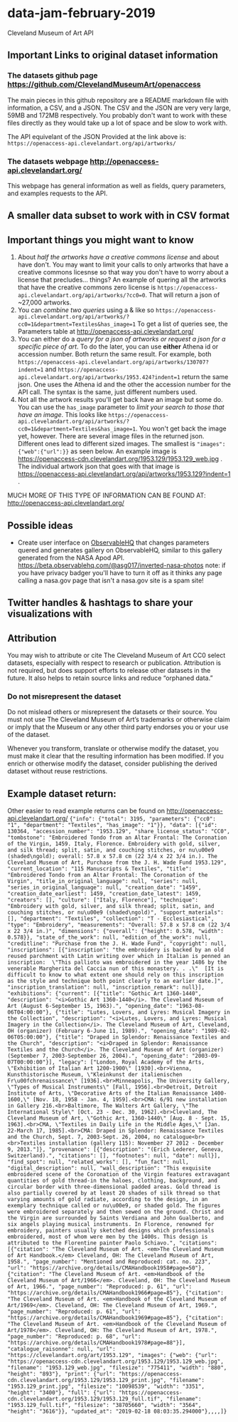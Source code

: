# data-jam-february-2019
Cleveland Museum of Art API


## Important Links to original dataset information

### The datasets github page https://github.com/ClevelandMuseumArt/openaccess
The main pieces in this github repository are a README markdown file with information, a CSV, and a JSON. The CSV and the JSON are very very large, 59MB and 172MB respectively. You probably don't want to work with these files directly as they would take up a lot of space and be slow to work with.

The API equivelant of the JSON Provided at the link above is: `https://openaccess-api.clevelandart.org/api/artworks/`

### The datasets webpage http://openaccess-api.clevelandart.org/
This webpage has general information as well as fields, query parameters, and examples requests to the API. 

## A smaller data subset to work with in CSV format

## Important things you might want to know
1. About *half the artworks have a creative commons license* and about have don't. You may want to limit your calls to only artworks that have a creative commons licesnse so that way you don't have to worry about a license that precludes... things? An example of quering all the artworks that have the creative commons zero license is `https://openaccess-api.clevelandart.org/api/artworks/?cc0=0`. That will return a json of ~27,000 artworks.
2. You can *combine two queries* using a & like so `https://openaccess-api.clevelandart.org/api/artworks/?cc0=1&department=Textiles&has_image=1` To get a list of queries see, the Parameters table at http://openaccess-api.clevelandart.org/
3. You can either do a *query for a json of artworks or request a json for a specific piece of art*. To do the later, you can use <b>either</b> Athena id or accession number. Both return the same result. For example, both `https://openaccess-api.clevelandart.org/api/artworks/130707?indent=1` and `https://openaccess-api.clevelandart.org/api/artworks/1953.424?indent=1` return the same json. One uses the Athena id and the other the accession number for the API call. The syntax is the same, just different numbers used.
4. Not all the artwork results you'll get back have an image but some do. You can use the `has_image` parameter to *limit your search to those that have an image*. This looks like `https://openaccess-api.clevelandart.org/api/artworks/?cc0=1&department=Textiles&has_image=1`. You won't get back the image yet, however. There are several image files in the returned json. Different ones lead to different sized images. The smallest is `"images":{"web":{"url":`<url you want is here>`}}` as seen below. An example image is https://openaccess-cdn.clevelandart.org/1953.129/1953.129_web.jpg . The individual artwork json that goes with that image is https://openaccess-api.clevelandart.org/api/artworks/1953.129?indent=1 .

MUCH MORE OF THIS TYPE OF INFORMATION CAN BE FOUND AT: http://openaccess-api.clevelandart.org/


## Possible ideas
- Create user interface on <a href="https://beta.observablehq.com/">ObservableHQ</a> that changes parameters quered and generates gallery on ObservableHQ, similar to this gallery generated from the NASA Apod API. https://beta.observablehq.com/@asg017/inverted-nasa-photos note: if you have privacy badger you'll have to turn it off as it thinks any page calling a nasa.gov page that isn't a nasa.gov site is a spam site!


## Twitter handles & hashtags to share your visualizations with


## Attribution 
You may wish to attribute or cite The Cleveland Museum of Art CC0 select datasets, especially with respect to research or publication. Attribution is not required, but does support efforts to release other datasets in the future. It also helps to retain source links and reduce “orphaned data.”  

### Do not misrepresent the dataset
Do not mislead others or misrepresent the datasets or their source. You must not use The Cleveland Museum of Art’s trademarks or otherwise claim or imply that the Museum or any other third party endorses you or your use of the dataset. 

Whenever you transform, translate or otherwise modify the dataset, you must make it clear that the resulting information has been modified. If you enrich or otherwise modify the dataset, consider publishing the derived dataset without reuse restrictions. 


## Example dataset return:
Other easier to read example returns can be found on http://openaccess-api.clevelandart.org/
`{"info": {"total": 3195, "parameters": {"cc0": "1", "department": "Textiles", "has_image": "1"}}, "data": [{"id": 130364, "accession_number": "1953.129", "share_license_status": "CC0", "tombstone": "Embroidered Tondo from an Altar Frontal: The Coronation of the Virgin, 1459. Italy, Florence. Embroidery with gold, silver, and silk thread; split, satin, and couching stitches, or nu\u00e9 (shaded\ngold); overall: 57.8 x 57.8 cm (22 3/4 x 22 3/4 in.). The Cleveland Museum of Art, Purchase from the J. H. Wade Fund 1953.129", "current_location": "115 Manuscripts & Textiles", "title": "Embroidered Tondo from an Altar Frontal: The Coronation of the Virgin", "title_in_original_language": null, "series": null, "series_in_original_language": null, "creation_date": "1459", "creation_date_earliest": 1459, "creation_date_latest": 1459, "creators": [], "culture": ["Italy, Florence"], "technique": "Embroidery with gold, silver, and silk thread; split, satin, and couching stitches, or nu\u00e9 (shaded\ngold)", "support_materials": [], "department": "Textiles", "collection": "T - Ecclesiastical", "type": "Embroidery", "measurements": "Overall: 57.8 x 57.8 cm (22 3/4 x 22 3/4 in.)", "dimensions": {"overall": {"height": 0.578, "width": 0.578}}, "state_of_the_work": null, "edition_of_the_work": null, "creditline": "Purchase from the J. H. Wade Fund", "copyright": null, "inscriptions": [{"inscription": "the embroidery is backed by an old reused parchment with Latin writing over which in Italian is penned an inscription:  \"This pallioto was embroidered in the year 1486 by the venerable Margherita del Caccia nun of this monastery. . .\"  [It is difficult to know to what extent one should rely on this inscription as the style and technique both point clearly to an earlier date.]", "inscription_translation": null, "inscription_remark": null}], "exhibitions": {"current": [{"title": "Gothic Art 1360-1440", "description": "<i>Gothic Art 1360-1440</i>. The Cleveland Museum of Art (August 6-September 15, 1963).", "opening_date": "1963-08-06T04:00:00"}, {"title": "Lutes, Lovers, and Lyres: Musical Imagery in the Collection", "description": "<i>Lutes, Lovers, and Lyres: Musical Imagery in the Collection</i>. The Cleveland Museum of Art, Cleveland, OH (organizer) (February 6-June 11, 1989).", "opening_date": "1989-02-06T05:00:00"}, {"title": "Draped in Splendor: Renaissance Textiles and the Church", "description": "<i>Draped in Splendor: Renaissance Textiles and the Church</i>. The Cleveland Museum of Art (organizer) (September 7, 2003-September 26, 2004).", "opening_date": "2003-09-07T00:00:00"}], "legacy": ["London, Royal Academy of the Arts, \"Exhibition of Italian Art 1200-1900\" [1930].<br>Vienna, Kunsthistorische Museum, \"Kleinkunst der italienischen Fr\u00fchrenaissance\" [1936].<br>Minneapolis, The University Gallery, \"Types of Musical Instruments\" [Fall, 1956].<br>Detroit, Detroit Institute of Arts, \"Decorative Arts of the Italian Renaissance 1400-1600,\" [Nov. 18, 1958 - Jan. 4, 1959].<br>CMA: 6/91 new installation in Gallery 216.<br>Baltimore, The Walters Art Gallery, \"The International Style\" [Oct. 23 - Dec. 30, 1962].<br>Cleveland, The Cleveland Museum of Art, \"Gothic Art, 1360-1440\" [Aug. 8 - Sept. 15, 1963].<br>CMA, \"Textiles in Daily Life in the Middle Ages,\" [Jan. 22-March 17, 1985].<br>CMA: Draped in Splendor: Renaissance Textiles and the Church, Sept. 7, 2003-Sept. 26, 2004, no catalogue<br><br>Textiles installation (gallery 115): November 27 2012 - December 9, 2013."]}, "provenance": [{"description": "(Erich Lederer, Geneva, Switzerland).", "citations": [], "footnotes": null, "date": null}], "find_spot": null, "related_works": [], "fun_fact": null, "digital_description": null, "wall_description": "This exquisite embroidered scene of the Coronation of the Virgin features extravagant quantities of gold thread-in the haloes, clothing, background, and circular border with three-dimensional padded areas. Gold thread is also partially covered by at least 20 shades of silk thread so that varying amounts of gold radiate, according to the design, in an exemplary technique called or nu\u00e9, or shaded gold. The figures were embroidered separately and then sewed on the ground. Christ and the Virgin are surrounded by Saints Verdiana and John Gualberto, and six angels playing musical instruments. In Florence, renowned for embroidery, painters usually sketched designs which professionals embroidered, most of whom were men by the 1400s. This design is attributed to the Florentine painter Paolo Schiavo.", "citations": [{"citation": "The Cleveland Museum of Art. <em>The Cleveland Museum of Art Handbook.</em> Cleveland, OH: The Cleveland Museum of Art, 1958.", "page_number": "Mentioned and Reproduced: cat. no. 223", "url": "https://archive.org/details/CMAHandbook1958#page=50"}, {"citation": "The Cleveland Museum of Art. <em>Handbook of the Cleveland Museum of Art/1966</em>. Cleveland, OH: The Cleveland Museum of Art, 1966.", "page_number": "Reproduced: p. 61", "url": "https://archive.org/details/CMAHandbook1966#page=85"}, {"citation": "The Cleveland Museum of Art. <em>Handbook of the Cleveland Museum of Art/1969</em>. Cleveland, OH: The Cleveland Museum of Art, 1969.", "page_number": "Reproduced: p. 61", "url": "https://archive.org/details/CMAHandbook1969#page=85"}, {"citation": "The Cleveland Museum of Art. <em>Handbook of the Cleveland Museum of Art/1978</em>. Cleveland, OH: The Cleveland Museum of Art, 1978.", "page_number": "Reproduced: p. 68", "url": "https://archive.org/details/CMAHandbook1978#page=88"}], "catalogue_raisonne": null, "url": "https://clevelandart.org/art/1953.129", "images": {"web": {"url": "https://openaccess-cdn.clevelandart.org/1953.129/1953.129_web.jpg", "filename": "1953.129_web.jpg", "filesize": "775411", "width": "880", "height": "893"}, "print": {"url": "https://openaccess-cdn.clevelandart.org/1953.129/1953.129_print.jpg", "filename": "1953.129_print.jpg", "filesize": "10098539", "width": "3351", "height": "3400"}, "full": {"url": "https://openaccess-cdn.clevelandart.org/1953.129/1953.129_full.tif", "filename": "1953.129_full.tif", "filesize": "38705660", "width": "3564", "height": "3616"}}, "updated_at": "2019-02-18 08:03:35.294000"},,,,]}`


